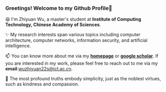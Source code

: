 ### Greetings! Welcome to my Github Profile👋

😆 I'm Zhiyuan Wu, a master's student at **Institute of Computing Technology, Chinese Academy of Sciences**.

✨ My research interests span various topics including computer architecture, computer networks, information security, and artificial intelligence.

📫 You can know more about me via my [**homepage**](https://wuzhiyuan2000.github.io/) or [**google scholar**](https://scholar.google.com/citations?user=Ry0tmJUAAAAJ&hl=en). If you are interested in my work, please feel free to reach out to me via my **email**:wuzhiyuan22s@ict.ac.cn.

🌱 The most profound truths embody simplicity, just as the noblest virtues, such as kindness and compassion. 

